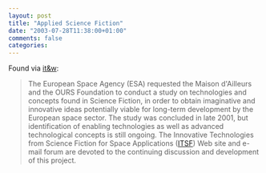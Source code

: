 ```yaml
---
layout: post
title: "Applied Science Fiction"
date: "2003-07-28T11:38:00+01:00"
comments: false
categories: 
---
```


<p>Found via <a href="http://www.industrial-technology-and-witchcraft.de/">it&w</a>:</p>
<blockquote>The European Space Agency (ESA) requested the Maison d'Ailleurs and the OURS Foundation to conduct a study on technologies and concepts found in Science Fiction, in order to obtain imaginative and innovative ideas potentially viable for long-term development by the European space sector. The study was concluded in late 2001, but identification of enabling technologies as well as advanced technological concepts is still ongoing. The Innovative Technologies from Science Fiction for Space Applications (<a href="http://www.itsf.org/">ITSF</a>) Web site and e-mail forum are devoted to the continuing discussion and development of this project. </blockquote>

